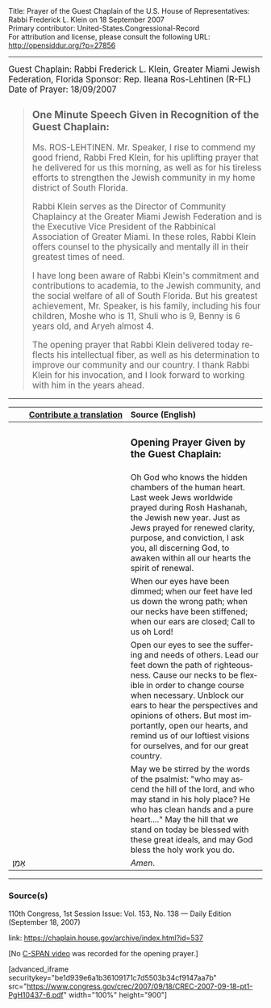 <html>
<head></head>
<body>
Title: Prayer of the Guest Chaplain of the U.S. House of Representatives: Rabbi Frederick L. Klein on 18 September 2007<br />
Primary contributor: United-States.Congressional-Record<br />
For attribution and license, please consult the following URL: <a href="http://opensiddur.org/?p=27856">http://opensiddur.org/?p=27856</a>
<p />
<hr />

<div class="english" lang="en" style="font-size:1.2em;">
Guest Chaplain: Rabbi Frederick L. Klein, Greater Miami Jewish Federation, Florida
Sponsor: Rep. Ileana Ros-Lehtinen (R-FL)
Date of Prayer: 18/09/2007

<blockquote>
<h3>One Minute Speech Given in Recognition of the Guest Chaplain:</h3>

Ms. ROS-LEHTINEN. Mr. Speaker, I rise to commend my good friend, Rabbi Fred Klein, for his uplifting prayer that he delivered for us this morning, as well as for his tireless efforts to strengthen the Jewish community in my home district of South Florida.

Rabbi Klein serves as the Director of Community Chaplaincy at the Greater Miami Jewish Federation and is the Executive Vice President of the Rabbinical Association of Greater Miami. In these roles, Rabbi Klein offers counsel to the physically and mentally ill in their greatest times of need.

I have long been aware of Rabbi Klein's commitment and contributions to academia, to the Jewish community, and the social welfare of all of South Florida. But his greatest achievement, Mr. Speaker, is his family, including his four children, Moshe who is 11, Shuli who is 9, Benny is 6 years old, and Aryeh almost 4.

The opening prayer that Rabbi Klein delivered today reflects his intellectual fiber, as well as his determination to improve our community and our country. I thank Rabbi Klein for his invocation, and I look forward to working with him in the years ahead.
</blockquote>
</div>

<hr />

<table style="margin-left: auto;margin-right: auto;" class="draggable">
<thead><tr><th id="x" style="text-align: right;"><a href="/contributing/upload/">Contribute a translation</a></th><th style="text-align: left;">Source (English)</th></tr></thead>
<tbody>
<tr><td style="vertical-align:top;" width="46%">
<div class="liturgy" lang="he">

</span></div></td>
 
<td style="vertical-align:top;" width="53%">
<div class="english" lang="en">
<h3>Opening Prayer Given by the Guest Chaplain:</h3>
</div></td></tr>

<tr><td style="vertical-align:top;" width="46%">
<div class="liturgy" lang="he">

</span></div></td>
 
<td style="vertical-align:top;" width="53%">
<div class="english" lang="en">
Oh God who knows 
the hidden chambers 
of the human heart.
Last week 
Jews worldwide 
prayed during Rosh Hashanah, 
the Jewish new year.
Just as Jews prayed 
for renewed clarity, 
purpose, 
and conviction, 
I ask you, 
all discerning God, 
to awaken within all our hearts 
the spirit of renewal.
</div></td></tr>


<tr><td style="vertical-align:top;" width="46%">
<div class="liturgy" lang="he">

</span></div></td>
 
<td style="vertical-align:top;" width="53%">
<div class="english" lang="en">
When our eyes have been dimmed; 
when our feet have led us down the wrong path; 
when our necks have been stiffened; 
when our ears are closed; 
Call to us oh Lord!
</div></td></tr>


<tr><td style="vertical-align:top;" width="46%">
<div class="liturgy" lang="he">

</span></div></td>
 
<td style="vertical-align:top;" width="53%">
<div class="english" lang="en">
Open our eyes 
to see the suffering and needs of others. 
Lead our feet 
down the path of righteousness. 
Cause our necks 
to be flexible in order to change course when necessary. 
Unblock our ears 
to hear the perspectives and opinions of others. 
But most importantly, 
open our hearts, 
and remind us of our loftiest visions 
for ourselves, 
and for our great country.
</div></td></tr>


<tr><td style="vertical-align:top;" width="46%">
<div class="liturgy" lang="he">

</span></div></td>
 
<td style="vertical-align:top;" width="53%">
<div class="english" lang="en">
May we be stirred by the words of the psalmist: 
"who may ascend the hill of the lord, 
and who may stand in his holy place? 
He who has clean hands and a pure heart...." 
May the hill that we stand on today 
be blessed with these great ideals, 
and may God bless the holy work you do.
</div></td></tr>


<tr><td style="vertical-align:top;" width="46%">
<div class="liturgy" lang="he">
אָמֵן׃
</span></div></td>
 
<td style="vertical-align:top;" width="53%">
<div class="english" lang="en">
<em>Amen</em>.
</div></td></tr>
</tbody></table>

<hr />

<h3>Source(s)</h3>

110th Congress, 1st Session
Issue: Vol. 153, No. 138 — Daily Edition (September 18, 2007)

link: <a href="https://chaplain.house.gov/archive/index.html?id=537">https://chaplain.house.gov/archive/index.html?id=537</a>

[No <a href="https://www.c-span.org/search/?sdate=09%2F18%2F2007&edate=09%2F18%2F2007&searchtype=Videos&sort=Most+Recent+Event&text=0&tagid%5B%5D=4215&tagid%5B%5D=1268">C-SPAN video</a> was recorded for the opening prayer.]

[advanced_iframe securitykey="be1d939e6a1b36109171c7d5503b34cf9147aa7b" src="https://www.congress.gov/crec/2007/09/18/CREC-2007-09-18-pt1-PgH10437-6.pdf" width="100%" height="900"]
</body>
</html>